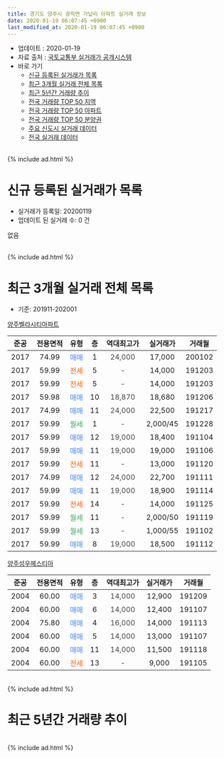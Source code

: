 ```yaml
---
title: 경기도 양주시 광적면 가납리 아파트 실거래 정보
date: 2020-01-19 06:07:45 +0900
last_modified_at: 2020-01-19 06:07:45 +0900
---
```


* 업데이트 : 2020-01-19
* 자료 출처 : [국토교통부 실거래가 공개시스템](http://rt.molit.go.kr)
* 바로 가기
    * [신규 등록된 실거래가 목록](#신규-등록된-실거래가-목록)
    * [최근 3개월 실거래 전체 목록](#최근-3개월-실거래-전체-목록)
    * [최근 5년간 거래량 추이](#최근-5년간-거래량-추이)
    * [전국 거래량 TOP 50 지역](https://apt-info.github.io/apt-trade-info/최근-3개월-전국에서-가장-거래가-많이-발생한-지역)
    * [전국 거래량 TOP 50 아파트](https://apt-info.github.io/apt-trade-info/최근-3개월-전국에서-가장-거래가-많이-발생한-아파트)
    * [전국 거래량 TOP 50 분양권](https://apt-info.github.io/apt-trade-info/최근-3개월-전국에서-가장-거래가-많이-발생한-분양권)
    * [주요 신도시 실거래 데이터](https://apt-info.github.io/apt-trade-info/주요-신도시)
    * [전국 실거래 데이터](https://apt-info.github.io/apt-trade-info/전국)
<br>
{% include ad.html %}
<br>

# 신규 등록된 실거래가 목록
* 실거래가 등록일: 20200119
* 업데이트 된 실거래 수: 0 건

없음

<br>
{% include ad.html %}
<br>

# 최근 3개월 실거래 전체 목록
* 기준: 201911-202001


[양주벨라시티아파트](https://search.naver.com/search.naver?query=%EA%B2%BD%EA%B8%B0%EB%8F%84+%EC%96%91%EC%A3%BC%EC%8B%9C+%EA%B4%91%EC%A0%81%EB%A9%B4+%EA%B0%80%EB%82%A9%EB%A6%AC+%EC%96%91%EC%A3%BC%EB%B2%A8%EB%9D%BC%EC%8B%9C%ED%8B%B0%EC%95%84%ED%8C%8C%ED%8A%B8)

|준공|전용면적|유형|층|역대최고가|실거래가|거래월|
|:---:|:---:|:---:|:---:|:---:|:---:|:---:|
|2017|74.99|<span style="color:#4285f3">매매</span>|1|<span style="color:#444444">24,000</span>|17,000|200102|
|2017|59.99|<span style="color:#ff5a00">전세</span>|5|<span style="color:#444444">-</span>|14,000|191203|
|2017|59.99|<span style="color:#ff5a00">전세</span>|5|<span style="color:#444444">-</span>|14,000|191203|
|2017|59.98|<span style="color:#4285f3">매매</span>|10|<span style="color:#444444">18,870</span>|18,680|191206|
|2017|74.99|<span style="color:#4285f3">매매</span>|11|<span style="color:#444444">24,000</span>|22,500|191217|
|2017|59.99|<span style="color:#34a853">월세</span>|1|<span style="color:#444444">-</span>|2,000/45|191228|
|2017|59.99|<span style="color:#4285f3">매매</span>|12|<span style="color:#444444">19,000</span>|18,400|191104|
|2017|59.99|<span style="color:#4285f3">매매</span>|11|<span style="color:#444444">19,000</span>|19,000|191106|
|2017|59.99|<span style="color:#ff5a00">전세</span>|11|<span style="color:#444444">-</span>|13,000|191120|
|2017|74.99|<span style="color:#4285f3">매매</span>|12|<span style="color:#444444">24,000</span>|22,700|191111|
|2017|59.99|<span style="color:#4285f3">매매</span>|11|<span style="color:#444444">19,000</span>|18,900|191114|
|2017|59.99|<span style="color:#ff5a00">전세</span>|14|<span style="color:#444444">-</span>|14,000|191125|
|2017|59.99|<span style="color:#34a853">월세</span>|11|<span style="color:#444444">-</span>|2,000/50|191119|
|2017|59.99|<span style="color:#34a853">월세</span>|13|<span style="color:#444444">-</span>|1,000/55|191102|
|2017|59.99|<span style="color:#4285f3">매매</span>|8|<span style="color:#444444">19,000</span>|18,500|191112|

[양주성우헤스티아](https://search.naver.com/search.naver?query=%EA%B2%BD%EA%B8%B0%EB%8F%84+%EC%96%91%EC%A3%BC%EC%8B%9C+%EA%B4%91%EC%A0%81%EB%A9%B4+%EA%B0%80%EB%82%A9%EB%A6%AC+%EC%96%91%EC%A3%BC%EC%84%B1%EC%9A%B0%ED%97%A4%EC%8A%A4%ED%8B%B0%EC%95%84)

|준공|전용면적|유형|층|역대최고가|실거래가|거래월|
|:---:|:---:|:---:|:---:|:---:|:---:|:---:|
|2004|60.00|<span style="color:#4285f3">매매</span>|3|<span style="color:#444444">14,000</span>|12,900|191209|
|2004|60.00|<span style="color:#4285f3">매매</span>|6|<span style="color:#444444">14,000</span>|12,400|191107|
|2004|75.80|<span style="color:#4285f3">매매</span>|4|<span style="color:#444444">16,000</span>|14,000|191113|
|2004|60.00|<span style="color:#4285f3">매매</span>|5|<span style="color:#444444">14,000</span>|13,000|191107|
|2004|60.00|<span style="color:#4285f3">매매</span>|11|<span style="color:#444444">14,000</span>|11,500|191118|
|2004|60.00|<span style="color:#ff5a00">전세</span>|13|<span style="color:#444444">-</span>|9,000|191105|


<br>
{% include ad.html %}
<br>

# 최근 5년간 거래량 추이


<div style="width:100%;">
    <canvas id="deal_progress" height="200"></canvas>
</div>

<script>
new Chart(document.getElementById("deal_progress"), {
    type: 'line',
    data: {
        labels: ['201501','201502','201503','201504','201505','201506','201507','201508','201509','201510','201511','201512','201601','201602','201603','201604','201605','201606','201607','201608','201609','201610','201611','201612','201701','201702','201703','201704','201705','201706','201707','201708','201709','201710','201711','201712','201801','201802','201803','201804','201805','201806','201807','201808','201809','201810','201811','201812','201901','201902','201903','201904','201905','201906','201907','201908','201909','201910','201911','201912','202001'],
        datasets: [{
            label: '매매',
            pointRadius: 1,
            data: [2, 1, 5, 2, 2, 3, 4, 3, 5, 5, 3, 0, 2, 2, 8, 4, 3, 2, 2, 7, 3, 2, 4, 1, 2, 4, 4, 5, 1, 1, 5, 5, 4, 3, 5, 3, 6, 7, 3, 7, 35, 14, 12, 10, 12, 9, 3, 10, 4, 4, 6, 8, 19, 8, 4, 3, 3, 8, 9, 3, 1],
            borderColor: "rgba(255, 201, 14, 1)",
            backgroundColor: "rgba(255, 201, 14, 0.5)",
            fill: false,
            lineTension: 0
        },{
            label: '전월세',
            pointRadius: 1,
            data: [2, 1, 2, 2, 1, 1, 1, 2, 1, 1, 1, 1, 1, 3, 6, 2, 3, 1, 1, 1, 1, 0, 1, 0, 1, 1, 0, 0, 6, 8, 20, 20, 11, 14, 8, 2, 6, 4, 5, 6, 4, 3, 1, 3, 4, 6, 5, 1, 5, 2, 5, 8, 8, 7, 7, 9, 6, 3, 5, 3, 0],
            borderColor: "rgba(0, 141, 185, 1)",
            backgroundColor: "rgba(0, 141, 185, 0.5)",
            fill: false,
            lineTension: 0
        }
        ]
    },
    options: {
        responsive: true,
        title: {
            display: false
        },
        tooltips: {
            mode: 'index',
            intersect: false
        },
        hover: {
            mode: 'nearest',
            intersect: true
        },
        scales: {
            xAxes: [{
                display: true,
                scaleLabel: {
                    display: true,
                    labelString: '년/월'
                }
            }],
            yAxes: [{
                display: true,
                ticks: {
                    suggestedMin: 0,
                },
                scaleLabel: {
                    display: true,
                    labelString: '실거래 수'
                }
            }]
        }
    }
});

</script>


<br>
{% include ad.html %}
<br>

